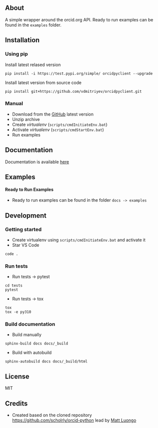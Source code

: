 ## About

A simple wrapper around the orcid.org API. Ready to run examples can be found in the ```examples``` folder.

## Installation

### Using pip

Install latest relased version
```
pip install -i https://test.pypi.org/simple/ orcidpyclient --upgrade
```

Install latest version from source code
```
pip install git+https://github.com/vdmitriyev/orcidpyclient.git
```

### Manual

* Download from the [GitHub](https://github.com/vdmitriyev/orcidpyclient/archive/master.zip) latest version
* Unzip archive
* Create *virtualenv* (```scripts/cmdInitiateEnv.bat```)
* Activate *virtualenv* (```scripts/cmdStartEnv.bat```)
* Run examples

## Documentation

Documentation is available [here](https://vdmitriyev.github.io/orcidpyclient/)

## Examples

#### Ready to Run Examples

* Ready to run examples can be found in the folder ```docs -> examples```

## Development

### Getting started

* Create virtualenv using ```scripts/cmdInitiateEnv.bat``` and activate it
* Star VS Code
```
code .
```

### Run tests

* Run tests -> pytest
```
cd tests
pytest
```
* Run tests -> tox
```
tox
tox -e py310
```

### Build documentation

* Build manually
```
sphinx-build docs docs/_build
```
* Build with autobuild
```
sphinx-autobuild docs docs/_build/html
```

## License

MIT

## Credits

* Created based on the cloned repository https://github.com/scholrly/orcid-python lead by [Matt Luongo](https://github.com/mhluongo)
